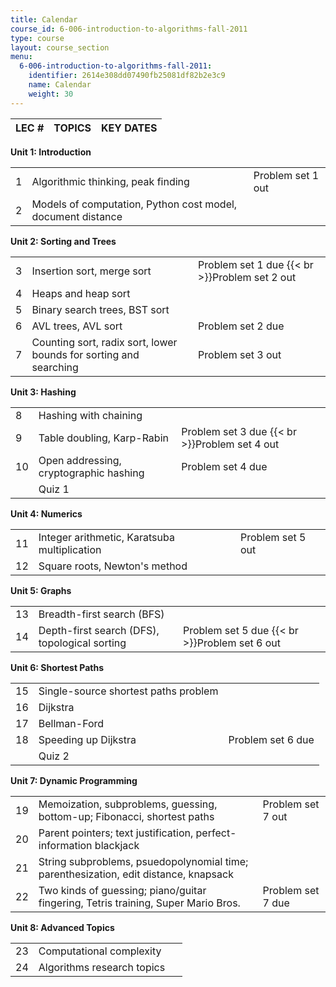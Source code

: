 ```yaml
---
title: Calendar
course_id: 6-006-introduction-to-algorithms-fall-2011
type: course
layout: course_section
menu:
  6-006-introduction-to-algorithms-fall-2011:
    identifier: 2614e308dd07490fb25081df82b2e3c9
    name: Calendar
    weight: 30
---
```

| LEC # | TOPICS | KEY DATES |
| --- | --- | --- |

**Unit 1: Introduction**

| | | |
| --- | --- | --- |
| 1 | Algorithmic thinking, peak finding | Problem set 1 out |
| 2 | Models of computation, Python cost model, document distance |   |

**Unit 2: Sorting and Trees**

| | | |
| --- | --- | --- |
| 3 | Insertion sort, merge sort | Problem set 1 due  {{< br >}}Problem set 2 out |
| 4 | Heaps and heap sort |   |
| 5 | Binary search trees, BST sort |   |
| 6 | AVL trees, AVL sort | Problem set 2 due |
| 7 | Counting sort, radix sort, lower bounds for sorting and searching | Problem set 3 out |

**Unit 3: Hashing**

| | | |
| --- | --- | --- |
| 8 | Hashing with chaining |   |
| 9 | Table doubling, Karp-Rabin | Problem set 3 due  {{< br >}}Problem set 4 out |
| 10 | Open addressing, cryptographic hashing | Problem set 4 due |
|   | Quiz 1 |   |

**Unit 4: Numerics**

| | | |
| --- | --- | --- |
| 11 | Integer arithmetic, Karatsuba multiplication | Problem set 5 out |
| 12 | Square roots, Newton's method |   |

**Unit 5: Graphs**

| | | |
| --- | --- | --- |
| 13 | Breadth-first search (BFS) |   |
| 14 | Depth-first search (DFS), topological sorting | Problem set 5 due  {{< br >}}Problem set 6 out |

**Unit 6: Shortest Paths**

| | | |
| --- | --- | --- |
| 15 | Single-source shortest paths problem |   |
| 16 | Dijkstra |   |
| 17 | Bellman-Ford |   |
| 18 | Speeding up Dijkstra | Problem set 6 due |
|   | Quiz 2 |   |

**Unit 7: Dynamic Programming**

| | | |
| --- | --- | --- |
| 19 | Memoization, subproblems, guessing, bottom-up; Fibonacci, shortest paths | Problem set 7 out |
| 20 | Parent pointers; text justification, perfect-information blackjack |   |
| 21 | String subproblems, psuedopolynomial time; parenthesization, edit distance, knapsack |   |
| 22 | Two kinds of guessing; piano/guitar fingering, Tetris training, Super Mario Bros. | Problem set 7 due |

**Unit 8: Advanced Topics**

| | | |
| --- | --- | --- |
| 23 | Computational complexity |   |
| 24 | Algorithms research topics |